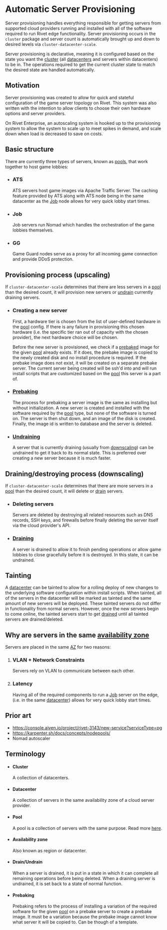 # Automatic Server Provisioning

Server provisioning handles everything responsible for getting servers from supported cloud providers running and installed with all of the software required to run Rivet edge functionality. Server provisioning occurs in the `cluster` package and server count is automatically brought up and down to desired levels via `cluster-datacenter-scale`.

Server provisioning is declarative, meaning it is configured based on the state you want the [cluster](#cluster) (all [datacenters](#datacenter) and servers within datacenters) to be in. The operations required to get the current cluster state to match the desired state are handled automatically.

## Motivation

Server provisioning was created to allow for quick and stateful configuration of the game server topology on Rivet. This system was also written with the intention to allow clients to choose their own hardware options and server providers.

On Rivet Enterprise, an autoscaling system is hooked up to the provisioning system to allow the system to scale up to meet spikes in demand, and scale down when load is decreased to save on costs.

## Basic structure

There are currently three types of servers, known as [pools](#pool), that work together to host game lobbies:

-   ### ATS

    ATS servers host game images via Apache Traffic Server. The caching feature provided by ATS along with ATS node being in the same datacenter as the [Job](#job) node allows for very quick lobby start times.

-   ### Job

    Job servers run Nomad which handles the orchestration of the game lobbies themselves.

-   ### GG

    Game Guard nodes serve as a proxy for all incoming game connection and provide DDoS protection.

## Provisioning process (upscaling)

If `cluster-datacenter-scale` determines that there are less servers in a [pool](#pool) than the desired count, it will provision new servers or [undrain](#drainundrain) currently draining servers.

-   ### Creating a new server

    First, a hardware tier is chosen from the list of user-defined hardware in the [pool](#pool) config. If there is any failure in provisioning this chosen hardware (i.e. the specific tier ran out of capacity with the chosen provider), the next hardware choice will be chosen.

    Before the new server is provisioned, we check if a [prebaked](#prebaking) image for the given [pool](#pool) already exists. If it does, the prebake image is copied to the newly created disk and no install procedure is required. If the prebake image does not exist, it will be created on a separate prebake server. The current server being created will be ssh'd into and will run install scripts that are customized based on the [pool](#pool) this server is a part of.

-   ### [Prebaking](#prebaking)

    The process for prebaking a server image is the same as installing but without initialization. A new server is created and installed with the software required by the [pool](#pool) type, but none of the software is turned on. The server is then shut down, and an image of the disk is created. Finally, the image id is written to database and the server is deleted.

-   ### [Undraining](#drainundrain)

    A server that is currently draining (usually from [downscaling](#drainingdestroying-process-downscaling)) can be undrained to get it back to its normal state. This is preferred over creating a new server because it is much faster.

## Draining/destroying process (downscaling)

If `cluster-datacenter-scale` determines that there are more servers in a [pool](#pool) than the desired count, it will delete or [drain](#drainundrain) servers.

-   ### Deleting servers

    Servers are deleted by destroying all related resources such as DNS records, SSH keys, and firewalls before finally deleting the server itself via the cloud provider's API.

-   ### [Draining](#drainundrain)

    A server is drained to allow it to finish pending operations or allow game lobbies to close gracefully before it is destroyed. In this state, it can be undrained.

## Tainting

A [datacenter](#datacenter) can be tainted to allow for a rolling deploy of new changes to the underlying software configuration within install scripts. When tainted, all of the servers in the datacenter will be marked as tainted and the same amount of new servers will be deployed. These tainted servers do not differ in functionality from normal servers. However, once the new servers begin to come online, the tainted servers start to get [drained](#draining) until all tainted servers are drained/deleted.

## Why are servers in the same [availability zone](#availability-zone)

Servers are placed in the same [AZ](#availability-zone) for two reasons:

1. ### VLAN + Network Constraints

    Servers rely on VLAN to communicate between each other.

2. ### Latency

    Having all of the required components to run a [Job](#job) server on the edge, (i.e. in the same [datacenter](#datacenter)) allows for very quick lobby start times.

## Prior art

-   https://console.aiven.io/project/rivet-3143/new-service?serviceType=pg
-   https://karpenter.sh/docs/concepts/nodepools/
-   Nomad autoscaler

## Terminology

-   #### Cluster

    A collection of datacenters.

-   #### Datacenter

    A collection of servers in the same availability zone of a cloud server provider.

-   #### Pool

    A pool is a collection of servers with the same purpose. Read more [here](#basic-structure).

-   #### Availability zone

    Also known as region or datacenter.

-   #### Drain/Undrain

    When a server is drained, it is put in a state in which it can complete all remaining operations before being deleted. When a draining server is undrained, it is set back to a state of normal function.

-   #### Prebaking

    Prebaking refers to the process of installing a variation of the required software for the given [pool](#pool) on a prebake server to create a prebake image. It must be a variation because the prebake image cannot know what server it will be copied to. Can be though of a template.
